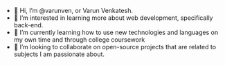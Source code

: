 - 👋 Hi, I’m @varunven, or Varun Venkatesh.
- 👀 I’m interested in learning more about web development, specifically back-end.
- 🌱 I’m currently learning how to use new technologies and languages on my own time and through college coursework
- 💞️ I’m looking to collaborate on open-source projects that are related to subjects I am passionate about.

<!---
varunven/varunven is a ✨ special ✨ repository because its `README.md` (this file) appears on your GitHub profile.
You can click the Preview link to take a look at your changes.
--->
